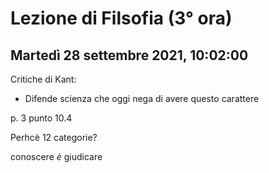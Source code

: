 # Lezione di Filsofia (3° ora) 
## Martedì 28 settembre 2021, 10:02:00

Critiche di Kant:
* Difende scienza che oggi nega di avere questo carattere

p. 3 punto 10.4

Perhcè 12 categorie?

conoscere _è_ giudicare
<!--stackedit_data:
eyJoaXN0b3J5IjpbOTMzMjI4ODE1LDEzNzk2ODcyNjIsLTE4ND
QwNjE1MDBdfQ==
-->